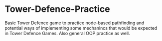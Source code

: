 # Tower-Defence-Practice

Basic Tower Defence game to practice node-based pathfinding and potential ways of implementing some mechanincs that would be expected in Tower Defence Games. Also general OOP practice as well.
